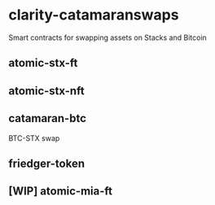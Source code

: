 # clarity-catamaranswaps
Smart contracts for swapping assets on Stacks and Bitcoin

## atomic-stx-ft

## atomic-stx-nft

## catamaran-btc
BTC-STX swap

## friedger-token
## [WIP] atomic-mia-ft
